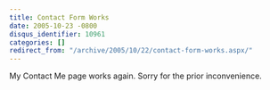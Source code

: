 ```yaml
---
title: Contact Form Works
date: 2005-10-23 -0800
disqus_identifier: 10961
categories: []
redirect_from: "/archive/2005/10/22/contact-form-works.aspx/"
---
```


My Contact Me page works again. Sorry for the prior inconvenience.

